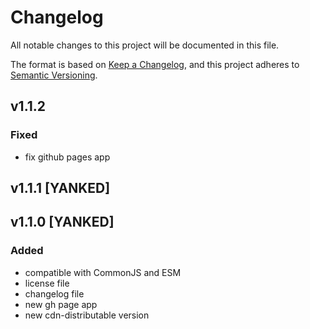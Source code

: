 # Changelog

All notable changes to this project will be documented in this file.

The format is based on [Keep a Changelog](https://keepachangelog.com/en/1.1.0/),
and this project adheres to [Semantic Versioning](https://semver.org/spec/v2.0.0.html).

## v1.1.2

### Fixed

- fix github pages app

## v1.1.1 [YANKED]

## v1.1.0 [YANKED]

### Added

- compatible with CommonJS and ESM
- license file
- changelog file
- new gh page app
- new cdn-distributable version
